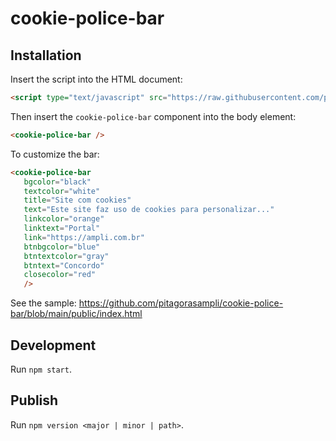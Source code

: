 # cookie-police-bar

## Installation

Insert the script into the HTML document:

```html
<script type="text/javascript" src="https://raw.githubusercontent.com/pitagorasampli/cookie-police-bar/v1.0.0/dist/index.js"></script>
```

Then insert the `cookie-police-bar` component into the body element:

```html
<cookie-police-bar />
```

To customize the bar:

```html
<cookie-police-bar
   bgcolor="black"
   textcolor="white"
   title="Site com cookies"
   text="Este site faz uso de cookies para personalizar..."
   linkcolor="orange"
   linktext="Portal"
   link="https://ampli.com.br"
   btnbgcolor="blue"
   btntextcolor="gray"
   btntext="Concordo"
   closecolor="red"
   />
```

See the sample: https://github.com/pitagorasampli/cookie-police-bar/blob/main/public/index.html

## Development

Run `npm start`.

## Publish

Run `npm version <major | minor | path>`.
